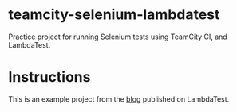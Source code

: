 # teamcity-selenium-lambdatest
Practice project for running Selenium tests using TeamCity CI, and LambdaTest.

# Instructions

This is an example project from the [blog](https://www.lambdatest.com/blog/ci-cd-pipeline-with-teamcity-for-selenium-test-automation/) published on LambdaTest. 
